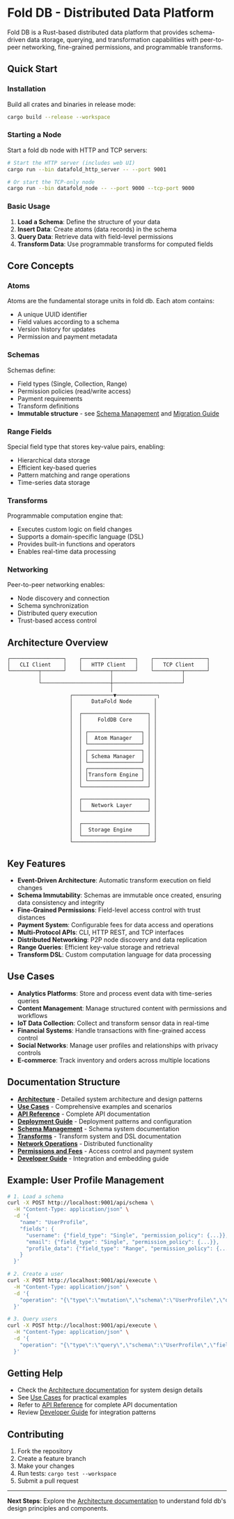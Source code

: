 # Fold DB - Distributed Data Platform

Fold DB is a Rust-based distributed data platform that provides schema-driven data storage, querying, and transformation capabilities with peer-to-peer networking, fine-grained permissions, and programmable transforms.

## Quick Start

### Installation

Build all crates and binaries in release mode:

```bash
cargo build --release --workspace
```

### Starting a Node

Start a fold db node with HTTP and TCP servers:

```bash
# Start the HTTP server (includes web UI)
cargo run --bin datafold_http_server -- --port 9001

# Or start the TCP-only node
cargo run --bin datafold_node -- --port 9000 --tcp-port 9000
```

### Basic Usage

1. **Load a Schema**: Define the structure of your data
2. **Insert Data**: Create atoms (data records) in the schema
3. **Query Data**: Retrieve data with field-level permissions
4. **Transform Data**: Use programmable transforms for computed fields

## Core Concepts

### Atoms
Atoms are the fundamental storage units in fold db. Each atom contains:
- A unique UUID identifier
- Field values according to a schema
- Version history for updates
- Permission and payment metadata

### Schemas
Schemas define:
- Field types (Single, Collection, Range)
- Permission policies (read/write access)
- Payment requirements
- Transform definitions
- **Immutable structure** - see [Schema Management](schema-management.md) and [Migration Guide](migration-guide.md)

### Range Fields
Special field type that stores key-value pairs, enabling:
- Hierarchical data storage
- Efficient key-based queries
- Pattern matching and range operations
- Time-series data storage

### Transforms
Programmable computation engine that:
- Executes custom logic on field changes
- Supports a domain-specific language (DSL)
- Provides built-in functions and operators
- Enables real-time data processing

### Networking
Peer-to-peer networking enables:
- Node discovery and connection
- Schema synchronization
- Distributed query execution
- Trust-based access control

## Architecture Overview

```
┌─────────────────┐    ┌─────────────────┐    ┌─────────────────┐
│   CLI Client    │    │   HTTP Client   │    │   TCP Client    │
└─────────┬───────┘    └─────────┬───────┘    └─────────┬───────┘
          │                      │                      │
          └──────────────────────┼──────────────────────┘
                                 │
                    ┌─────────────▼─────────────┐
                    │      DataFold Node       │
                    │                          │
                    │  ┌─────────────────────┐ │
                    │  │     FoldDB Core     │ │
                    │  │                     │ │
                    │  │ ┌─────────────────┐ │ │
                    │  │ │  Atom Manager   │ │ │
                    │  │ └─────────────────┘ │ │
                    │  │ ┌─────────────────┐ │ │
                    │  │ │ Schema Manager  │ │ │
                    │  │ └─────────────────┘ │ │
                    │  │ ┌─────────────────┐ │ │
                    │  │ │Transform Engine │ │ │
                    │  │ └─────────────────┘ │ │
                    │  └─────────────────────┘ │
                    │                          │
                    │  ┌─────────────────────┐ │
                    │  │   Network Layer     │ │
                    │  └─────────────────────┘ │
                    │                          │
                    │  ┌─────────────────────┐ │
                    │  │  Storage Engine     │ │
                    │  └─────────────────────┘ │
                    └──────────────────────────┘
```

## Key Features

- **Event-Driven Architecture**: Automatic transform execution on field changes
- **Schema Immutability**: Schemas are immutable once created, ensuring data consistency and integrity
- **Fine-Grained Permissions**: Field-level access control with trust distances
- **Payment System**: Configurable fees for data access and operations
- **Multi-Protocol APIs**: CLI, HTTP REST, and TCP interfaces
- **Distributed Networking**: P2P node discovery and data replication
- **Range Queries**: Efficient key-value storage and retrieval
- **Transform DSL**: Custom computation language for data processing

## Use Cases

- **Analytics Platforms**: Store and process event data with time-series queries
- **Content Management**: Manage structured content with permissions and workflows  
- **IoT Data Collection**: Collect and transform sensor data in real-time
- **Financial Systems**: Handle transactions with fine-grained access control
- **Social Networks**: Manage user profiles and relationships with privacy controls
- **E-commerce**: Track inventory and orders across multiple locations

## Documentation Structure

- **[Architecture](./architecture.md)** - Detailed system architecture and design patterns
- **[Use Cases](./use-cases.md)** - Comprehensive examples and scenarios  
- **[API Reference](./api-reference.md)** - Complete API documentation
- **[Deployment Guide](./deployment-guide.md)** - Deployment patterns and configuration
- **[Schema Management](./schema-management.md)** - Schema system documentation
- **[Transforms](./transforms.md)** - Transform system and DSL documentation
- **[Network Operations](./network-operations.md)** - Distributed functionality
- **[Permissions and Fees](./permissions-and-fees.md)** - Access control and payment system
- **[Developer Guide](./developer-guide.md)** - Integration and embedding guide

## Example: User Profile Management

```bash
# 1. Load a schema
curl -X POST http://localhost:9001/api/schema \
  -H "Content-Type: application/json" \
  -d '{
    "name": "UserProfile",
    "fields": {
      "username": {"field_type": "Single", "permission_policy": {...}},
      "email": {"field_type": "Single", "permission_policy": {...}},
      "profile_data": {"field_type": "Range", "permission_policy": {...}}
    }
  }'

# 2. Create a user
curl -X POST http://localhost:9001/api/execute \
  -H "Content-Type: application/json" \
  -d '{
    "operation": "{\"type\":\"mutation\",\"schema\":\"UserProfile\",\"operation\":\"create\",\"data\":{\"username\":\"alice\",\"email\":\"alice@example.com\",\"profile_data\":{\"location\":\"San Francisco\",\"bio\":\"Software engineer\"}}}"
  }'

# 3. Query users
curl -X POST http://localhost:9001/api/execute \
  -H "Content-Type: application/json" \
  -d '{
    "operation": "{\"type\":\"query\",\"schema\":\"UserProfile\",\"fields\":[\"username\",\"email\"],\"filter\":{\"username\":\"alice\"}}"
  }'
```

## Getting Help

- Check the [Architecture documentation](./architecture.md) for system design details
- See [Use Cases](./use-cases.md) for practical examples
- Refer to [API Reference](./api-reference.md) for complete API documentation
- Review [Developer Guide](./developer-guide.md) for integration patterns

## Contributing

1. Fork the repository
2. Create a feature branch
3. Make your changes
4. Run tests: `cargo test --workspace`
5. Submit a pull request

---

**Next Steps**: Explore the [Architecture documentation](./architecture.md) to understand fold db's design principles and components.